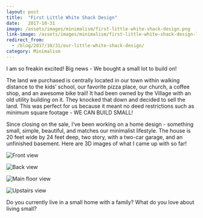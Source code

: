 ```yaml
---
layout: post
title:  "First Little White Shack Design"
date:   2017-10-31
image: /assets/images/minimalism/first-little-white-shack-design.png
link-image: /assets/images/minimalism/first-little-white-shack-design-link.png
redirect_from:
  - /blog/2017/10/31/our-little-white-shack-design/
category: Minimalism
---
```

I am so freakin excited! Big news - We bought a small lot to build on!

The land we purchased is centrally located in our town within walking distance to the kids’ school, our favorite pizza place, our church, a coffee shop, and an awesome bike trail! It had been owned by the Village with an old utility building on it. They knocked that down and decided to sell the land. This was perfect for us because it meant  no deed restrictions such as minimum square footage - WE CAN BUILD SMALL!

Since closing on the sale, I’ve been working on a home design - something small, simple, beautiful, and matches our minimalist lifestyle. The house is 20 feet wide by 24 feet deep, two story, with a two-car garage, and an unfinished basement. Here are 3D images of what I came up with so far!

![Front view]({{site.url}}/assets/images/minimalism/first-little-white-shack-design/front.png)

![Back view]({{site.url}}/assets/images/minimalism/first-little-white-shack-design/back.png)

![Main floor view]({{site.url}}/assets/images/minimalism/first-little-white-shack-design/main-floor.png)

![Upstairs view]({{site.url}}/assets/images/minimalism/first-little-white-shack-design/upstairs.png)

<p class="call-to-action">Do you currently live in a small home with a family? What do you love about living small?</p>
